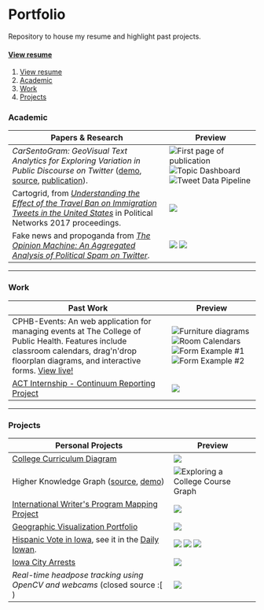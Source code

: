 # Portfolio
Repository to house my resume and highlight past projects.

#### [View resume](https://github.com/ryan-p-larson/CV/raw/master/Ryan-Larson-CV.pdf)

1. [View resume](https://github.com/ryan-p-larson/CV/raw/master/Ryan-Larson-CV.pdf)
2. [Academic](#Academic)
3. [Work](#Work)
4. [Projects](#Projects)

### Academic

| **Papers & Research** | Preview |
|---|---|
| *CarSentoGram: GeoVisual Text Analytics for Exploring Variation in Public Discourse on Twitter* ([demo](https://ryan-p-larson.github.io/paper/), [source](https://github.uiowa.edu/ckoylu/immigration), [publication](https://www.tandfonline.com/doi/full/10.1080/15230406.2018.1510343)). | ![First page of publication](imgs/CarSentoGram-3.png) ![Topic Dashboard](imgs/CarSentoGram-1.png) ![Tweet Data Pipeline](imgs/CarSentoGram-2.png) |
| Cartogrid, from [*Understanding the Effect of the Travel Ban on Immigration Tweets in the United States*](https://github.com/ryan-p-larson/gviz) in Political Networks 2017 proceedings. | <img src="imgs/cartogrid.png"></img> |
| Fake news and propoganda from  [*The Opinion Machine: An Aggregated Analysis of Political Spam on Twitter*](https://github.com/ryan-p-larson/polititweets). | <img src="imgs/repeated-fake-news.png"></img> <img src="imgs/collusion-network-on-twitter.png"></img> |

---

### Work

| **Past Work** | Preview |
|---|---|
| CPHB-Events: An web application for managing events at The College of Public Health. Features include classroom calendars, drag'n'drop floorplan diagrams, and interactive forms. [View live!](https://cphb-events.public-health.uiowa.edu) | ![Furniture diagrams](imgs/CPHB-Events-1.png) ![Room Calendars](imgs/CPHB-Events-2.png) ![Form Example #1](imgs/CPHB-Events-4.png) ![Form Example #2](imgs/CPHB-Events-3.png)|
| [ACT Internship - Continuum Reporting Project](https://github.com/ryan-p-larson/continuum-reporting) | <img src="imgs/sankey-network.png"></img> |

---

### Projects

| **Personal Projects** | Preview |
|---|---|
| [College Curriculum Diagram](https://github.com/ryan-p-larson/college-sankey) | <img src="imgs/higher-knowledge-graph.png"></img> |
| Higher Knowledge Graph ([source](https://github.com/ryan-p-larson/higher-knowledge-graph), [demo](https://ryan-p-larson.github.io/higher-knowledge-graph)) | ![Exploring a College Course Graph](imgs/higher-knowledge-graph.gif) |
| [International Writer's Program Mapping Project](https://www.github.com/ryan-p-larson/iwp) | <img src="imgs/iwp.gif"></img> |
| [Geographic Visualization Portfolio](https://geog3540.github.io/ryan-p-larson/) | <img src="imgs/geoviz-portfolio.png"></img> |
| [Hispanic Vote in Iowa](https://github.com/ryan-p-larson/DI-Hisp), see it in the [Daily Iowan](http://daily-iowan.com/2016/11/02/el-voto/). | <img src="imgs/hispanicmultiples.png"></img> <img src="imgs/hispanicmap.png"></img> <img src="imgs/horizontal-bar.png"></img> |
| [Iowa City Arrests](https://github.com/ryan-p-larson/arrests) | <img src="imgs/arrests.gif"></img> |
| *Real-time headpose tracking using OpenCV and webcams* (closed source :[ ) | <img src="imgs/headpose-opencv.gif"></img> |
